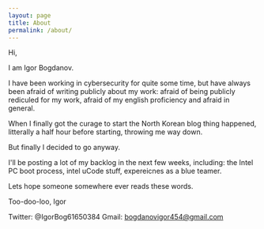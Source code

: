 ```yaml
---
layout: page
title: About
permalink: /about/
---
```


Hi,

I am Igor Bogdanov.

I have been working in cybersecurity for quite some time, but have always been afraid of writing publicly about my work: afraid of being publicly rediculed for my work, afraid of my english proficiency and afraid in general.

When I finally got the curage to start the North Korean blog thing happened, litterally a half hour before starting, throwing me way down. 

But finally I decided to go anyway.

I'll be posting a lot of my backlog in the next few weeks, including: the Intel PC boot process, intel uCode stuff, expereicnes as a blue teamer.

Lets hope someone somewhere ever reads these words.

Too-doo-loo,
Igor

Twitter: @IgorBog61650384
Gmail: bogdanovigor454@gmail.com
